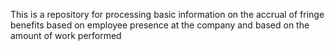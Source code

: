 This is a repository for processing basic information on the accrual of fringe benefits based on employee presence at the company and based on the amount of work performed 
